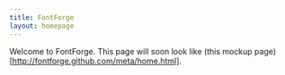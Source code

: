 ```yaml
---
title: FontForge
layout: homepage
---
```


Welcome to FontForge. This page will soon look like (this mockup page)[http://fontforge.github.com/meta/home.html].